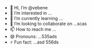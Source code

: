 - 👋 Hi, I’m @vebene
- 👀 I’m interested in ...
- 🌱 I’m currently learning ...
- 💞️ I’m looking to collaborate on ...scas
- 📫 How to reach me ...
- 😄 Pronouns: ...535ads
- ⚡ Fun fact: ...asd
556ds
<!---453
vebene/vebene is a ✨ special ✨ repository because its `RE54ADME.md` (this file) appears on your GitHub profile.
You can click the Preview link to take a look at your changes.
--->
